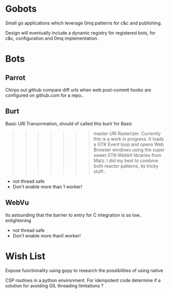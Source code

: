 Gobots
======

Small go applications which leverage 0mq patterns for c&c and publishing.


Design will eventually include a dynamic registry for registered bots, for c&c,
configuration and 0mq implementation.

Bots
====


**Parrot**
----------
Chirps out github compare diff urls when web post-commit hooks are 
configured on github.com for a repo..


**Burt**
--------
Basic URl Transormation, should of called this burlr for Basic 
>>>>>>> master
URl Rasterizer. Currently this is a work in progress. It loads a GTK Event loop 
and opens Web Browser windows using the super sweet GTK-Webkit libraries from 
Matz.  I did my best to combine both reactor patterns, its tricky stuff..

* not thread safe 
* Don't enable more than 1 worker!


**WebVu**
---------
Its astounding that the barrier to entry for C integration
is so low.. enlightening 

* not thread safe
* Don't enable more than1 worker!


Wish List
=========

Expose functionality using gopy to research the possibilities of using native

CSP routines in a python environment. For idempotent code determine if a solution 
for avoiding GIL threading limitations ? 

